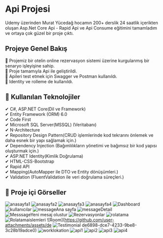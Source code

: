# Api Projesi
Udemy üzerinden Murat Yücedağ hocamın 200+ derslik 24 saatlik içerikten oluşan Asp.Net Core Api - Rapid Api ve Api Consume eğitimini tamamladım ve ortaya çok güzel bir proje çıktı.
## Projeye Genel Bakış 
📍 Projemiz bir otelin online rezervasyon sistemi üzerine kurgulanmış bir senaryo işleyişine sahip. </br>
📍 Proje tamamıyla Api ile geliştirildi. </br>
📍 Apileri test etmek için Swagger ve Postman kullanıldı. </br>
📍 Identity ve rolleme de kullanıldı.</br>
## 📌 Kullanılan Teknolojiler
✔ C#, ASP.NET Core(Dil ve Framework)</br>
✔ Entity Framework (ORM) 6.0 </br>
✔ Code First  </br>
✔ Microsoft SQL Server(MSSQL) (Veritabanı) </br>
✔ N-Architecture  </br>
✔ Repository Design Pattern(CRUD işlemlerinde kod tekrarını önlemek ve daha esnek bir yapı sağlamak için.)</br>
✔ Dependency Injection (Bağımlılıkların yönetimi ve bağımsız bir kod yapısı oluşturmak için.) </br>
✔ ASP.NET Identity(Kimlik Doğrulama) </br>
✔ HTML-CSS-Bootstrap </br>
✔ Rapid API </br>
✔ Mapping(AutoMapper ile DTO ve Entity dönüşümleri.) </br>
✔ Validation (FluentValidation ile veri doğrulama süreçleri.) </br>
## 📌 Proje içi Görseller
![anasayfa1](https://github.com/user-attachments/assets/cd3cf6aa-b2ed-48be-a6ab-235e056b2fbc) 
![anasayfa2](https://github.com/user-attachments/assets/bfe637bc-9b31-4186-a627-4ff27b0575a0)
![anasayfa3](https://github.com/user-attachments/assets/36e38416-e8c9-4cba-8525-f33398aefdc0)
![anasayfa4](https://github.com/user-attachments/assets/a4ad63e6-1886-463a-89c5-db054d33221c)
![Dashboard](https://github.com/user-attachments/assets/db4d4986-ceae-497c-9f98-a0ebe9965a69)
![kullanıcılar](https://github.com/user-attachments/assets/b5a02608-71c6-4cf2-92d5-bbc3bb6bb3fe)
![messageAna sayfa](https://github.com/user-attachments/assets/4990d6d9-b383-40ba-8cb4-c942f2c5577a)
![messageDetail](https://github.com/user-attachments/assets/73582019-a279-4107-a360-2df3cf0135bf)
![MesssageYeni mesaj olustur](https://github.com/user-attachments/assets/52b724af-ec2d-4779-9711-36a6efdc4b99)
![Rezervasyonlar](https://github.com/user-attachments/assets/68a95069-24f9-4d93-85f6-703d1366b1de)
![rolatama](https://github.com/user-attachments/assets/27f8e79f-c80e-4f10-b275-85974d7e5343)
![Rolatamaislemleri](https://github.com/user-attachments/assets/872ca631-9c24-4bc0-a56c-643656b5112c)
![Room](https://github.com/user-attachments/assets/de
![Testimonial](https://github.com/user-attachments/assets/a4444114-b5a8-44ba-9b92-a35ad36f8f00)
de6898-dce7-4233-9be8-3c28b19adce0)
![worklokation](https://github.com/user-attachments/assets/662fa509-fcb9-4a87-803e-53e6854e805f)
![api1](https://github.com/user-attachments/assets/ef8f92cb-db08-4c9b-82cb-18f00d5eff1a)
![api2](https://github.com/user-attachments/assets/cf6e8e3b-cada-4450-9166-a63541956048)
![api3](https://github.com/user-attachments/assets/152a01a2-fe63-4593-b2e7-17751f475fc0)
![api4](https://github.com/user-attachments/assets/bb8bc4f4-d34d-4b8e-ae4a-6733a0ade9d6)
